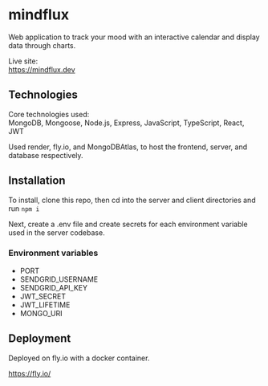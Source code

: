 # mindflux

Web application to track your mood with an interactive calendar and display data through charts.

Live site: <br/>
https://mindflux.dev

## Technologies

Core technologies used: <br/>
MongoDB, Mongoose, Node.js, Express, JavaScript, TypeScript, React, JWT

Used render, fly.io, and MongoDBAtlas, to host the frontend, server, and database respectively.

## Installation

To install, clone this repo, then cd into the server and client directories and run ```npm i```

Next, create a .env file and create secrets for each environment variable used in the server codebase.

### Environment variables

- PORT
- SENDGRID_USERNAME
- SENDGRID_API_KEY
- JWT_SECRET
- JWT_LIFETIME
- MONGO_URI

## Deployment

Deployed on fly.io with a docker container.

https://fly.io/
